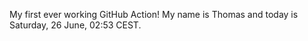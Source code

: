 My first ever working GitHub Action!
My name is Thomas and today is Saturday, 26 June, 02:53 CEST. 
